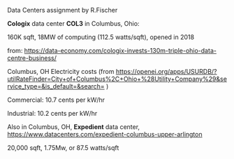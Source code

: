 Data Centers assignment by R.Fischer

**Cologix** data center **COL3** in Columbus, Ohio: 

160K sqft, 18MW of computing (112.5 watts/sqft), opened in 2018

from: https://data-economy.com/cologix-invests-130m-triple-ohio-data-centre-business/

Columbus, OH Electricity costs (from https://openei.org/apps/USURDB/?utilRateFinder=City+of+Columbus%2C+Ohio+%28Utility+Company%29&service_type=&is_default=&search=
)

Commercial: 10.7 cents per kW/hr 

Industrial: 10.2 cents per kW/hr

Also in Columbus, OH,  **Expedient** data center, https://www.datacenters.com/expedient-columbus-upper-arlington

20,000 sqft,
1.75Mw, or 87.5 watts/sqft